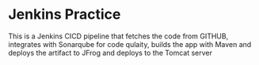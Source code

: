 # Jenkins Practice

This is a Jenkins CICD pipeline that fetches the code from GITHUB, integrates with Sonarqube for code qulaity, builds the app with Maven and deploys the artifact to JFrog and deploys to the Tomcat server

